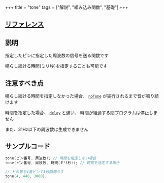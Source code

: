 +++
title = "tone"
tags = ["解説", "組み込み関数", "基礎"]
+++

## [リファレンス](https://www.arduino.cc/reference/en/language/functions/advanced-io/tone/)

## 説明

指定したピンに指定した周波数の信号を送る関数です

鳴らし続ける時間(ミリ秒)を指定することも可能です

## 注意すべき点

鳴らし続ける時間を指定しなかった場合、 [`noTone`](/arduino言語解説/embedded-functions/notone/) が実行されるまで音が鳴り続けます

時間を指定した場合、 [`delay`](/arduino言語解説/embedded-functions/delay/) と違い、
時間が経過する間プログラムは停止しません

また、31Hz以下の周波数は生成できません

## サンプルコード

```c++
tone(ピン番号, 周波数); // 時間を指定しない場合
tone(ピン番号, 周波数, 時間(ミリ秒)); // 時間を指定する場合

// ドの音を4番ピンで3秒間鳴らす
tone(4, 440, 3000);
```
